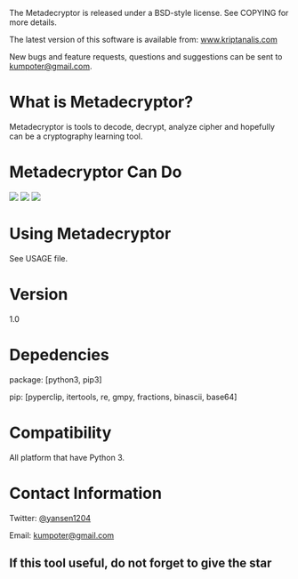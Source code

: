 The Metadecryptor is released under a BSD-style license. See COPYING for more details.

The latest version of this software is available from: www.kriptanalis.com

New bugs and feature requests, questions and suggestions can be sent to kumpoter@gmail.com.

# What is Metadecryptor?
Metadecryptor is tools to decode, decrypt, analyze cipher and hopefully can be a cryptography learning tool.

# Metadecryptor Can Do
![](http://4.bp.blogspot.com/-1tjifdb1n7Q/VZbFQGHlSXI/AAAAAAAABLo/ZwE_FqDDuLs/s640/2015-07-03-105552_1366x768_scrot.png)
![](http://4.bp.blogspot.com/-zVGyG4UoRyM/VZbFUKfR6GI/AAAAAAAABLw/rmRAa9bVM28/s640/2015-07-03-105614_1366x766_scrot.png)
![](http://4.bp.blogspot.com/-JDN6ZtatXaw/VZbFW2CiW4I/AAAAAAAABL4/3w3mVT6I5yQ/s640/2015-07-03-105705_1366x766_scrot.png)

# Using Metadecryptor
See USAGE file.

# Version
1.0

# Depedencies
package: [python3, pip3]

pip: [pyperclip, itertools, re, gmpy, fractions, binascii, base64]

# Compatibility
All platform that have Python 3.

# Contact Information
Twitter: [@yansen1204](https://twitter.com/yansen1204)

Email: kumpoter@gmail.com

## If this tool useful, do not forget to give the star
